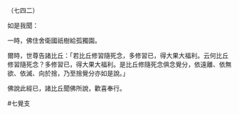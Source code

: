 （七四二）

如是我聞：

一時，佛住舍衛國祇樹給孤獨園。

爾時，世尊告諸比丘：「若比丘修習隨死念，多修習已，得大果大福利。云何比丘修習隨死念？多修習已，得大果大福利。是比丘修隨死念俱念覺分，依遠離、依無欲、依滅、向於捨，乃至捨覺分亦如是說。」

佛說此經已，諸比丘聞佛所說，歡喜奉行。



#七覺支
